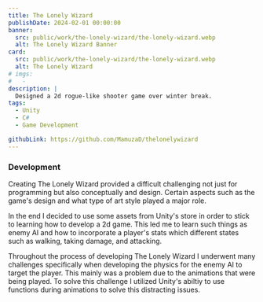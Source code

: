 ```yaml
---
title: The Lonely Wizard
publishDate: 2024-02-01 00:00:00
banner:
  src: public/work/the-lonely-wizard/the-lonely-wizard.webp
  alt: The Lonely Wizard Banner
card:
  src: public/work/the-lonely-wizard/the-lonely-wizard.webp
  alt: The Lonely Wizard
# imgs:
#   -
description: |
  Designed a 2d rogue-like shooter game over winter break.
tags:
  - Unity
  - C#
  - Game Development

githubLink: https://github.com/MamuzaD/thelonelywizard
---
```


### Development

Creating The Lonely Wizard provided a difficult challenging not just for programming but also conceptually and design. Certain aspects such as the game's design and what type of art style played a major role.

In the end I decided to use some assets from Unity's store in order to stick to learning how to develop a 2d game. This led me to learn such things as enemy AI and how to incorporate a player's stats which different states such as walking, taking damage, and attacking.

Throughout the process of developing The Lonely Wizard I underwent many challenges specifically when developing the physics for the enemy AI to target the player. This mainly was a problem due to the animations that were being played. To solve this challenge I utilized Unity's abiltiy to use functions during animations to solve this distracting issues.
